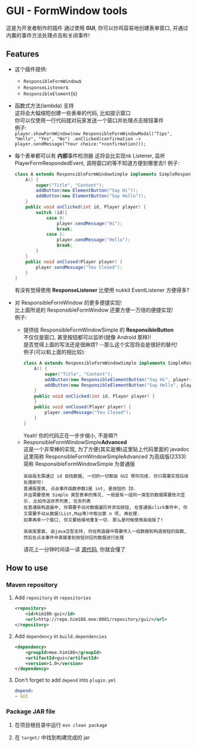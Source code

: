 # GUI - FormWindow tools

这是为开发者制作的插件
通过使用 **GUI**, 你可以炒鸡容易地创建表单窗口, 并通过内置的事件方法处理点击和关闭事件!

## Features
* 这个插件提供:
  * `ResponsibleFormWindow`s
  * `ResponseListener`s
  * `ResponsibleElement`(s)

* 函数式方法(lambda) 支持  
  这将会大幅缩短创建一些表单的代码, 比如提示窗口  
  你可以仅使用一行代码就对玩家发送一个窗口并处理点击按钮事件  
  例子:  
  `
  player.showFormWindow(new ResponsibleFormWindowModal("Tips", "Hello", "Yes", "No")
.onClicked(confirmation -> player.sendMessage("Your choice:"+confirmation)));
  `

* 每个表单都可以有 **内部**事件检测器
  这将会比实现nk Listener, 监听 PlayerFormRespondedEvent, 调用窗口的等不知道方便到哪里去!!
  例子:
  ```java
  class A extends ResponsibleFormWindowSimple implements SimpleResponseListener {
      A() {
          super("Title", "Content");
          addButton(new ElementButton("Say Hi"));
          addButton(new ElementButton("Say Hello"));
      }
      public void onClicked(int id, Player player) {
          switch (id){
              case 0:
                  player.sendMessage("Hi");
                  break;
              case 1:
                  player.sendMessage("Hello");
                  break;
          }
      }
      public void onClosed(Player player) {
          player.sendMessage("You Closed");
      }
  }
  ```

  有没有觉得使用 **ResponseListener** 比使用 nukkit EventListener 方便得多?

* 对 ResponsibleFormWindow 的更多便捷实现!  
  比上面所说的 ResponsibleFormWindow 还要方便一万倍的便捷实现!  
  例子:

  * 提供给 ResponsibleFormWindowSimple 的 **ResponsibleButton**  
    不仅仅是窗口, 甚至按钮都可以监听(就像 Android 那样)!  
    是否觉得上面的写法还是很麻烦? --那么这个实现将会是很好的替代!  
    例子(可以和上面的相比较):
    ```java
    class A extends ResponsibleFormWindowSimple implements SimpleResponseListener {
        A() {
            super("Title", "Content");
            addButton(new ResponsibleElementButton("Say Hi", player->player.sendMessage("Hi")));
            addButton(new ResponsibleElementButton("Say Hello", player->player.sendMessage("Hello")));
        }
        public void onClicked(int id, Player player) {
        }
        public void onClosed(Player player) {
            player.sendMessage("You Closed");
        }
    }
    ```
    Yeah! 你的代码正在一步步缩小, 不是嘛?!
  * ResponsibleFormWindowSimple**Advanced**  
    这是一个非常棒的实现, 为了方便(其实是懒)这里贴上代码里面的 javadoc  
    这里简称 ResponsibleFormWindowSimpleAdvanced 为高级版(2333)  
    简称 ResponsibleFormWindowSimple 为普通版
    ```text
    高级版无需通过 id 自找数据, 一切的一切都由 GUI 帮你完成. 你只需要实现后续处理即可!
    普通版里面, 点击事件函数参数1是 int, 是按钮的 ID.
    并且需要使用 Simple 类型表单的情况, 一般是有一组同一类型的数据需要依次显示. 比如传送世界列表, 任务列表
    在普通版构造器中, 你需要手动对数据遍历并添加按钮, 在普通版click事件中, 你又需要手动从数据(List,Map等)中取出第 n 项, 再处理.
    如果再来一个窗口, 你又要枯燥地重复一切. 那么是时候使用高级版了!

    高级版里面, 由java泛型支持, 你在构造器中需要传入一组数据和构造按钮的函数, 然后在点击事件中直接拿到按钮对应的数据进行处理
    ```
    请花上一分钟时间读一读 [源代码](src/main/java/moe/him188/gui/window/ResponsibleFormWindowSimpleAdvanced.java), 你就会懂了

## How to use
### Maven repository

1. Add `repository` in `repositories`
    ```xml
    <repository>
        <id>him188-gui</id>
        <url>http://repo.him188.moe:8081/repository/gui/</url>
    </repository>
    ```
2. Add `dependency` in `build.dependencies`
    ```xml
    <dependency>
        <groupId>moe.him188</groupId>
        <artifactId>gui</artifactId>
        <version>1.0</version>
    </dependency>
    ```
3. Don't forget to add `depend` into `plugin.yml`
    ```yaml
    depend:
    - GUI
    ```

### Package JAR file

1. 在项目根目录中运行 `mvn clean package`

2. 在 `target/` 中找到构建完成的 jar
